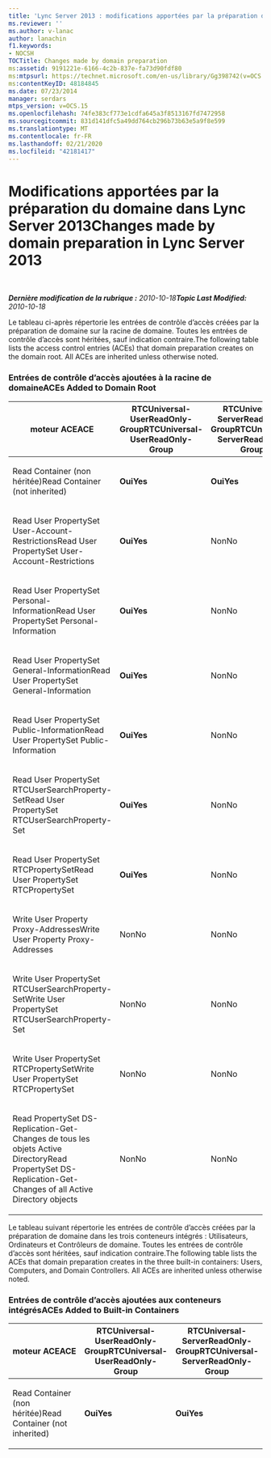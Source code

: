 ```yaml
---
title: 'Lync Server 2013 : modifications apportées par la préparation du domaine'
ms.reviewer: ''
ms.author: v-lanac
author: lanachin
f1.keywords:
- NOCSH
TOCTitle: Changes made by domain preparation
ms:assetid: 9191221e-6166-4c2b-837e-fa73d90fdf80
ms:mtpsurl: https://technet.microsoft.com/en-us/library/Gg398742(v=OCS.15)
ms:contentKeyID: 48184845
ms.date: 07/23/2014
manager: serdars
mtps_version: v=OCS.15
ms.openlocfilehash: 74fe383cf773e1cdfa645a3f8513167fd7472958
ms.sourcegitcommit: 831d141dfc5a49dd764cb296b73b63e5a9f8e599
ms.translationtype: MT
ms.contentlocale: fr-FR
ms.lasthandoff: 02/21/2020
ms.locfileid: "42181417"
---
```

<div data-xmlns="http://www.w3.org/1999/xhtml">

<div class="topic" data-xmlns="http://www.w3.org/1999/xhtml" data-msxsl="urn:schemas-microsoft-com:xslt" data-cs="https://msdn.microsoft.com/">

<div data-asp="https://msdn2.microsoft.com/asp">

# <a name="changes-made-by-domain-preparation-in-lync-server-2013"></a><span data-ttu-id="8546b-102">Modifications apportées par la préparation du domaine dans Lync Server 2013</span><span class="sxs-lookup"><span data-stu-id="8546b-102">Changes made by domain preparation in Lync Server 2013</span></span>

</div>

<div id="mainSection">

<div id="mainBody">

<span> </span>

<span data-ttu-id="8546b-103">_**Dernière modification de la rubrique :** 2010-10-18_</span><span class="sxs-lookup"><span data-stu-id="8546b-103">_**Topic Last Modified:** 2010-10-18_</span></span>

<span data-ttu-id="8546b-p101">Le tableau ci-après répertorie les entrées de contrôle d’accès créées par la préparation de domaine sur la racine de domaine. Toutes les entrées de contrôle d’accès sont héritées, sauf indication contraire.</span><span class="sxs-lookup"><span data-stu-id="8546b-p101">The following table lists the access control entries (ACEs) that domain preparation creates on the domain root. All ACEs are inherited unless otherwise noted.</span></span>

<div id="sectionSection0" class="section">

### <a name="aces-added-to-domain-root"></a><span data-ttu-id="8546b-106">Entrées de contrôle d’accès ajoutées à la racine de domaine</span><span class="sxs-lookup"><span data-stu-id="8546b-106">ACEs Added to Domain Root</span></span>

<table style="width:100%;">
<colgroup>
<col style="width: 16%" />
<col style="width: 16%" />
<col style="width: 16%" />
<col style="width: 16%" />
<col style="width: 16%" />
<col style="width: 16%" />
</colgroup>
<thead>
<tr class="header">
<th><span data-ttu-id="8546b-107">moteur ACE</span><span class="sxs-lookup"><span data-stu-id="8546b-107">ACE</span></span></th>
<th><span data-ttu-id="8546b-108">RTCUniversal-UserReadOnly-Group</span><span class="sxs-lookup"><span data-stu-id="8546b-108">RTCUniversal-UserReadOnly-Group</span></span></th>
<th><span data-ttu-id="8546b-109">RTCUniversal-ServerReadOnly-Group</span><span class="sxs-lookup"><span data-stu-id="8546b-109">RTCUniversal-ServerReadOnly-Group</span></span></th>
<th><span data-ttu-id="8546b-110">RTCUniversal-UserAdmins</span><span class="sxs-lookup"><span data-stu-id="8546b-110">RTCUniversal-UserAdmins</span></span></th>
<th><span data-ttu-id="8546b-111">RTCHSUniversal-services</span><span class="sxs-lookup"><span data-stu-id="8546b-111">RTCHSUniversal-Services</span></span></th>
<th><span data-ttu-id="8546b-112">Utilisateurs authentifiés</span><span class="sxs-lookup"><span data-stu-id="8546b-112">Authenticated-Users</span></span></th>
</tr>
</thead>
<tbody>
<tr class="odd">
<td><p><span data-ttu-id="8546b-113">Read Container (non héritée)</span><span class="sxs-lookup"><span data-stu-id="8546b-113">Read Container (not inherited)</span></span></p></td>
<td><p><span data-ttu-id="8546b-114"><strong>Oui</strong></span><span class="sxs-lookup"><span data-stu-id="8546b-114"><strong>Yes</strong></span></span></p></td>
<td><p><span data-ttu-id="8546b-115"><strong>Oui</strong></span><span class="sxs-lookup"><span data-stu-id="8546b-115"><strong>Yes</strong></span></span></p></td>
<td><p><span data-ttu-id="8546b-116">Non</span><span class="sxs-lookup"><span data-stu-id="8546b-116">No</span></span></p></td>
<td><p><span data-ttu-id="8546b-117">Non</span><span class="sxs-lookup"><span data-stu-id="8546b-117">No</span></span></p></td>
<td><p><span data-ttu-id="8546b-118">Non</span><span class="sxs-lookup"><span data-stu-id="8546b-118">No</span></span></p></td>
</tr>
<tr class="even">
<td><p><span data-ttu-id="8546b-119">Read User PropertySet User-Account-Restrictions</span><span class="sxs-lookup"><span data-stu-id="8546b-119">Read User PropertySet User-Account-Restrictions</span></span></p></td>
<td><p><span data-ttu-id="8546b-120"><strong>Oui</strong></span><span class="sxs-lookup"><span data-stu-id="8546b-120"><strong>Yes</strong></span></span></p></td>
<td><p><span data-ttu-id="8546b-121">Non</span><span class="sxs-lookup"><span data-stu-id="8546b-121">No</span></span></p></td>
<td><p><span data-ttu-id="8546b-122">Non</span><span class="sxs-lookup"><span data-stu-id="8546b-122">No</span></span></p></td>
<td><p><span data-ttu-id="8546b-123">Non</span><span class="sxs-lookup"><span data-stu-id="8546b-123">No</span></span></p></td>
<td><p><span data-ttu-id="8546b-124">Non</span><span class="sxs-lookup"><span data-stu-id="8546b-124">No</span></span></p></td>
</tr>
<tr class="odd">
<td><p><span data-ttu-id="8546b-125">Read User PropertySet Personal-Information</span><span class="sxs-lookup"><span data-stu-id="8546b-125">Read User PropertySet Personal-Information</span></span></p></td>
<td><p><span data-ttu-id="8546b-126"><strong>Oui</strong></span><span class="sxs-lookup"><span data-stu-id="8546b-126"><strong>Yes</strong></span></span></p></td>
<td><p><span data-ttu-id="8546b-127">Non</span><span class="sxs-lookup"><span data-stu-id="8546b-127">No</span></span></p></td>
<td><p><span data-ttu-id="8546b-128">Non</span><span class="sxs-lookup"><span data-stu-id="8546b-128">No</span></span></p></td>
<td><p><span data-ttu-id="8546b-129">Non</span><span class="sxs-lookup"><span data-stu-id="8546b-129">No</span></span></p></td>
<td><p><span data-ttu-id="8546b-130">Non</span><span class="sxs-lookup"><span data-stu-id="8546b-130">No</span></span></p></td>
</tr>
<tr class="even">
<td><p><span data-ttu-id="8546b-131">Read User PropertySet General-Information</span><span class="sxs-lookup"><span data-stu-id="8546b-131">Read User PropertySet General-Information</span></span></p></td>
<td><p><span data-ttu-id="8546b-132"><strong>Oui</strong></span><span class="sxs-lookup"><span data-stu-id="8546b-132"><strong>Yes</strong></span></span></p></td>
<td><p><span data-ttu-id="8546b-133">Non</span><span class="sxs-lookup"><span data-stu-id="8546b-133">No</span></span></p></td>
<td><p><span data-ttu-id="8546b-134">Non</span><span class="sxs-lookup"><span data-stu-id="8546b-134">No</span></span></p></td>
<td><p><span data-ttu-id="8546b-135">Non</span><span class="sxs-lookup"><span data-stu-id="8546b-135">No</span></span></p></td>
<td><p><span data-ttu-id="8546b-136">Non</span><span class="sxs-lookup"><span data-stu-id="8546b-136">No</span></span></p></td>
</tr>
<tr class="odd">
<td><p><span data-ttu-id="8546b-137">Read User PropertySet Public-Information</span><span class="sxs-lookup"><span data-stu-id="8546b-137">Read User PropertySet Public-Information</span></span></p></td>
<td><p><span data-ttu-id="8546b-138"><strong>Oui</strong></span><span class="sxs-lookup"><span data-stu-id="8546b-138"><strong>Yes</strong></span></span></p></td>
<td><p><span data-ttu-id="8546b-139">Non</span><span class="sxs-lookup"><span data-stu-id="8546b-139">No</span></span></p></td>
<td><p><span data-ttu-id="8546b-140">Non</span><span class="sxs-lookup"><span data-stu-id="8546b-140">No</span></span></p></td>
<td><p><span data-ttu-id="8546b-141">Non</span><span class="sxs-lookup"><span data-stu-id="8546b-141">No</span></span></p></td>
<td><p><span data-ttu-id="8546b-142">Non</span><span class="sxs-lookup"><span data-stu-id="8546b-142">No</span></span></p></td>
</tr>
<tr class="even">
<td><p><span data-ttu-id="8546b-143">Read User PropertySet RTCUserSearchProperty-Set</span><span class="sxs-lookup"><span data-stu-id="8546b-143">Read User PropertySet RTCUserSearchProperty-Set</span></span></p></td>
<td><p><span data-ttu-id="8546b-144"><strong>Oui</strong></span><span class="sxs-lookup"><span data-stu-id="8546b-144"><strong>Yes</strong></span></span></p></td>
<td><p><span data-ttu-id="8546b-145">Non</span><span class="sxs-lookup"><span data-stu-id="8546b-145">No</span></span></p></td>
<td><p><span data-ttu-id="8546b-146">Non</span><span class="sxs-lookup"><span data-stu-id="8546b-146">No</span></span></p></td>
<td><p><span data-ttu-id="8546b-147">Non</span><span class="sxs-lookup"><span data-stu-id="8546b-147">No</span></span></p></td>
<td><p><span data-ttu-id="8546b-148"><strong>Oui</strong></span><span class="sxs-lookup"><span data-stu-id="8546b-148"><strong>Yes</strong></span></span></p></td>
</tr>
<tr class="odd">
<td><p><span data-ttu-id="8546b-149">Read User PropertySet RTCPropertySet</span><span class="sxs-lookup"><span data-stu-id="8546b-149">Read User PropertySet RTCPropertySet</span></span></p></td>
<td><p><span data-ttu-id="8546b-150"><strong>Oui</strong></span><span class="sxs-lookup"><span data-stu-id="8546b-150"><strong>Yes</strong></span></span></p></td>
<td><p><span data-ttu-id="8546b-151">Non</span><span class="sxs-lookup"><span data-stu-id="8546b-151">No</span></span></p></td>
<td><p><span data-ttu-id="8546b-152">Non</span><span class="sxs-lookup"><span data-stu-id="8546b-152">No</span></span></p></td>
<td><p><span data-ttu-id="8546b-153">Non</span><span class="sxs-lookup"><span data-stu-id="8546b-153">No</span></span></p></td>
<td><p><span data-ttu-id="8546b-154">Non</span><span class="sxs-lookup"><span data-stu-id="8546b-154">No</span></span></p></td>
</tr>
<tr class="even">
<td><p><span data-ttu-id="8546b-155">Write User Property Proxy-Addresses</span><span class="sxs-lookup"><span data-stu-id="8546b-155">Write User Property Proxy-Addresses</span></span></p></td>
<td><p><span data-ttu-id="8546b-156">Non</span><span class="sxs-lookup"><span data-stu-id="8546b-156">No</span></span></p></td>
<td><p><span data-ttu-id="8546b-157">Non</span><span class="sxs-lookup"><span data-stu-id="8546b-157">No</span></span></p></td>
<td><p><span data-ttu-id="8546b-158"><strong>Oui</strong></span><span class="sxs-lookup"><span data-stu-id="8546b-158"><strong>Yes</strong></span></span></p></td>
<td><p><span data-ttu-id="8546b-159">Non</span><span class="sxs-lookup"><span data-stu-id="8546b-159">No</span></span></p></td>
<td><p><span data-ttu-id="8546b-160">Non</span><span class="sxs-lookup"><span data-stu-id="8546b-160">No</span></span></p></td>
</tr>
<tr class="odd">
<td><p><span data-ttu-id="8546b-161">Write User PropertySet RTCUserSearchProperty-Set</span><span class="sxs-lookup"><span data-stu-id="8546b-161">Write User PropertySet RTCUserSearchProperty-Set</span></span></p></td>
<td><p><span data-ttu-id="8546b-162">Non</span><span class="sxs-lookup"><span data-stu-id="8546b-162">No</span></span></p></td>
<td><p><span data-ttu-id="8546b-163">Non</span><span class="sxs-lookup"><span data-stu-id="8546b-163">No</span></span></p></td>
<td><p><span data-ttu-id="8546b-164"><strong>Oui</strong></span><span class="sxs-lookup"><span data-stu-id="8546b-164"><strong>Yes</strong></span></span></p></td>
<td><p><span data-ttu-id="8546b-165">Non</span><span class="sxs-lookup"><span data-stu-id="8546b-165">No</span></span></p></td>
<td><p><span data-ttu-id="8546b-166">Non</span><span class="sxs-lookup"><span data-stu-id="8546b-166">No</span></span></p></td>
</tr>
<tr class="even">
<td><p><span data-ttu-id="8546b-167">Write User PropertySet RTCPropertySet</span><span class="sxs-lookup"><span data-stu-id="8546b-167">Write User PropertySet RTCPropertySet</span></span></p></td>
<td><p><span data-ttu-id="8546b-168">Non</span><span class="sxs-lookup"><span data-stu-id="8546b-168">No</span></span></p></td>
<td><p><span data-ttu-id="8546b-169">Non</span><span class="sxs-lookup"><span data-stu-id="8546b-169">No</span></span></p></td>
<td><p><span data-ttu-id="8546b-170"><strong>Oui</strong></span><span class="sxs-lookup"><span data-stu-id="8546b-170"><strong>Yes</strong></span></span></p></td>
<td><p><span data-ttu-id="8546b-171">Non</span><span class="sxs-lookup"><span data-stu-id="8546b-171">No</span></span></p></td>
<td><p><span data-ttu-id="8546b-172">Non</span><span class="sxs-lookup"><span data-stu-id="8546b-172">No</span></span></p></td>
</tr>
<tr class="odd">
<td><p><span data-ttu-id="8546b-173">Read PropertySet DS-Replication-Get-Changes de tous les objets Active Directory</span><span class="sxs-lookup"><span data-stu-id="8546b-173">Read PropertySet DS-Replication-Get-Changes of all Active Directory objects</span></span></p></td>
<td><p><span data-ttu-id="8546b-174">Non</span><span class="sxs-lookup"><span data-stu-id="8546b-174">No</span></span></p></td>
<td><p><span data-ttu-id="8546b-175">Non</span><span class="sxs-lookup"><span data-stu-id="8546b-175">No</span></span></p></td>
<td><p><span data-ttu-id="8546b-176">Non</span><span class="sxs-lookup"><span data-stu-id="8546b-176">No</span></span></p></td>
<td><p><span data-ttu-id="8546b-177"><strong>Oui</strong></span><span class="sxs-lookup"><span data-stu-id="8546b-177"><strong>Yes</strong></span></span></p></td>
<td><p><span data-ttu-id="8546b-178">Non</span><span class="sxs-lookup"><span data-stu-id="8546b-178">No</span></span></p></td>
</tr>
</tbody>
</table>


<span data-ttu-id="8546b-p102">Le tableau suivant répertorie les entrées de contrôle d’accès créées par la préparation de domaine dans les trois conteneurs intégrés : Utilisateurs, Ordinateurs et Contrôleurs de domaine. Toutes les entrées de contrôle d’accès sont héritées, sauf indication contraire.</span><span class="sxs-lookup"><span data-stu-id="8546b-p102">The following table lists the ACEs that domain preparation creates in the three built-in containers: Users, Computers, and Domain Controllers. All ACEs are inherited unless otherwise noted.</span></span>

### <a name="aces-added-to-built-in-containers"></a><span data-ttu-id="8546b-181">Entrées de contrôle d’accès ajoutées aux conteneurs intégrés</span><span class="sxs-lookup"><span data-stu-id="8546b-181">ACEs Added to Built-in Containers</span></span>

<table>
<colgroup>
<col style="width: 33%" />
<col style="width: 33%" />
<col style="width: 33%" />
</colgroup>
<thead>
<tr class="header">
<th><span data-ttu-id="8546b-182">moteur ACE</span><span class="sxs-lookup"><span data-stu-id="8546b-182">ACE</span></span></th>
<th><span data-ttu-id="8546b-183">RTCUniversal-UserReadOnly-Group</span><span class="sxs-lookup"><span data-stu-id="8546b-183">RTCUniversal-UserReadOnly-Group</span></span></th>
<th><span data-ttu-id="8546b-184">RTCUniversal-ServerReadOnly-Group</span><span class="sxs-lookup"><span data-stu-id="8546b-184">RTCUniversal-ServerReadOnly-Group</span></span></th>
</tr>
</thead>
<tbody>
<tr class="odd">
<td><p><span data-ttu-id="8546b-185">Read Container (non héritée)</span><span class="sxs-lookup"><span data-stu-id="8546b-185">Read Container (not inherited)</span></span></p></td>
<td><p><span data-ttu-id="8546b-186"><strong>Oui</strong></span><span class="sxs-lookup"><span data-stu-id="8546b-186"><strong>Yes</strong></span></span></p></td>
<td><p><span data-ttu-id="8546b-187"><strong>Oui</strong></span><span class="sxs-lookup"><span data-stu-id="8546b-187"><strong>Yes</strong></span></span></p></td>
</tr>
</tbody>
</table>


</div>

</div>

<span> </span>

</div>

</div>

</div>

